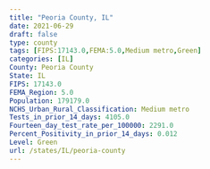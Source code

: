```yaml
---
title: "Peoria County, IL"
date: 2021-06-29
draft: false
type: county
tags: [FIPS:17143.0,FEMA:5.0,Medium metro,Green]
categories: [IL]
County: Peoria County
State: IL
FIPS: 17143.0
FEMA_Region: 5.0
Population: 179179.0
NCHS_Urban_Rural_Classification: Medium metro
Tests_in_prior_14_days: 4105.0
Fourteen_day_test_rate_per_100000: 2291.0
Percent_Positivity_in_prior_14_days: 0.012
Level: Green
url: /states/IL/peoria-county
---
```



